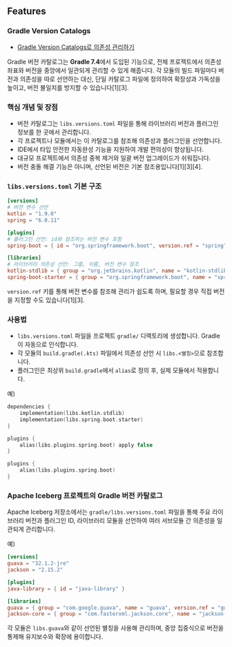 
## Features

### Gradle Version Catalogs

* [Gradle Version Catalogs로 의존성 관리하기](https://cheonjaeung.com/posts/manage-dependencies-with-gradle-version-catalogs/)

Gradle 버전 카탈로그는 **Gradle 7.4**에서 도입된 기능으로, 전체 프로젝트에서 의존성 좌표와 버전을 중앙에서 일관되게 관리할 수 있게 해줍니다. 각 모듈의 빌드 파일마다 버전과 의존성을 따로 선언하는 대신, 단일 카탈로그 파일에 정의하여 확장성과 가독성을 높이고, 버전 불일치를 방지할 수 있습니다[1][3].

### 핵심 개념 및 장점

- 버전 카탈로그는 `libs.versions.toml` 파일을 통해 라이브러리 버전과 플러그인 정보를 한 곳에서 관리합니다.  
- 각 프로젝트나 모듈에서는 이 카탈로그를 참조해 의존성과 플러그인을 선언합니다.  
- IDE에서 타입 안전한 자동완성 기능을 지원하여 개발 편의성이 향상됩니다.  
- 대규모 프로젝트에서 의존성 중복 제거와 일괄 버전 업그레이드가 쉬워집니다.  
- 버전 충돌 해결 기능은 아니며, 선언된 버전은 기본 참조용입니다[1][3][4].

### `libs.versions.toml` 기본 구조

```toml
[versions]
# 버전 변수 선언
kotlin = "1.9.0"
spring = "6.0.11"

[plugins]
# 플러그인 선언: id와 참조하는 버전 변수 포함
spring-boot = { id = "org.springframework.boot", version.ref = "spring" }

[libraries]
# 라이브러리 의존성 선언: 그룹, 이름, 버전 변수 참조
kotlin-stdlib = { group = "org.jetbrains.kotlin", name = "kotlin-stdlib", version.ref = "kotlin" }
spring-boot-starter = { group = "org.springframework.boot", name = "spring-boot-starter", version.ref = "spring" }
```

`version.ref` 키를 통해 버전 변수를 참조해 관리가 쉽도록 하며, 필요할 경우 직접 버전을 지정할 수도 있습니다[1][3].

### 사용법

- `libs.versions.toml` 파일을 프로젝트 `gradle/` 디렉토리에 생성합니다. Gradle이 자동으로 인식합니다.  
- 각 모듈의 `build.gradle(.kts)` 파일에서 의존성 선언 시 `libs.<별칭>`으로 참조합니다.  
- 플러그인은 최상위 `build.gradle`에서 `alias`로 정의 후, 실제 모듈에서 적용합니다.  

예)

```kotlin
dependencies {
    implementation(libs.kotlin.stdlib)
    implementation(libs.spring.boot.starter)
}
```

```kotlin
plugins {
    alias(libs.plugins.spring.boot) apply false
}

plugins {
    alias(libs.plugins.spring.boot)
}
```

### Apache Iceberg 프로젝트의 Gradle 버전 카탈로그

Apache Iceberg 저장소에서는 `gradle/libs.versions.toml` 파일을 통해 주요 라이브러리 버전과 플러그인 ID, 라이브러리 모듈을 선언하여 여러 서브모듈 간 의존성을 일관되게 관리합니다.  

예)

```toml
[versions]
guava = "32.1.2-jre"
jackson = "2.15.2"

[plugins]
java-library = { id = "java-library" }

[libraries]
guava = { group = "com.google.guava", name = "guava", version.ref = "guava" }
jackson-core = { group = "com.fasterxml.jackson.core", name = "jackson-core", version.ref = "jackson" }
```

각 모듈은 `libs.guava`와 같이 선언된 별칭을 사용해 관리하며, 중앙 집중식으로 버전을 통제해 유지보수와 확장에 용이합니다.
